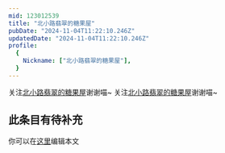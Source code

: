 ```yaml
---
mid: 123012539
title: "北小路翡翠的糖果屋"
pubDate: "2024-11-04T11:22:10.246Z"
updatedDate: "2024-11-04T11:22:10.246Z"
profile:
  {
    Nickname: ["北小路翡翠的糖果屋"],
  }
---
```


关注[北小路翡翠的糖果屋](https://space.bilibili.com/123012539)谢谢喵~ 关注[北小路翡翠的糖果屋](https://space.bilibili.com/123012539)谢谢喵~

## 此条目有待补充
你可以在[这里](https://github.com/Yuhanawa/VTuber.ICU/edit/master/src/content/v/北小路翡翠的糖果屋/index.md)编辑本文
